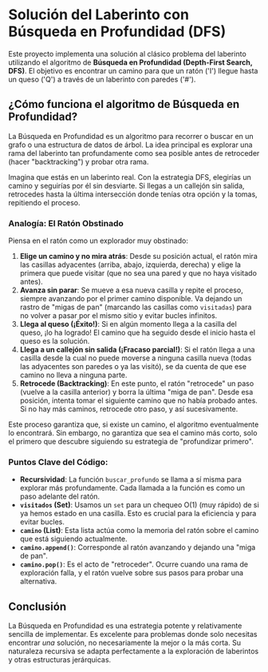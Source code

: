 # Solución del Laberinto con Búsqueda en Profundidad (DFS)

Este proyecto implementa una solución al clásico problema del laberinto utilizando el algoritmo de **Búsqueda en Profundidad (Depth-First Search, DFS)**. El objetivo es encontrar un camino para que un ratón ('I') llegue hasta un queso ('Q') a través de un laberinto con paredes ('#').

## ¿Cómo funciona el algoritmo de Búsqueda en Profundidad?

La Búsqueda en Profundidad es un algoritmo para recorrer o buscar en un grafo o una estructura de datos de árbol. La idea principal es explorar una rama del laberinto tan profundamente como sea posible antes de retroceder (hacer "backtracking") y probar otra rama.

Imagina que estás en un laberinto real. Con la estrategia DFS, elegirías un camino y seguirías por él sin desviarte. Si llegas a un callejón sin salida, retrocedes hasta la última intersección donde tenías otra opción y la tomas, repitiendo el proceso.

### Analogía: El Ratón Obstinado

Piensa en el ratón como un explorador muy obstinado:

1.  **Elige un camino y no mira atrás**: Desde su posición actual, el ratón mira las casillas adyacentes (arriba, abajo, izquierda, derecha) y elige la primera que puede visitar (que no sea una pared y que no haya visitado antes).
2.  **Avanza sin parar**: Se mueve a esa nueva casilla y repite el proceso, siempre avanzando por el primer camino disponible. Va dejando un rastro de "migas de pan" (marcando las casillas como `visitadas`) para no volver a pasar por el mismo sitio y evitar bucles infinitos.
3.  **Llega al queso (¡Éxito!)**: Si en algún momento llega a la casilla del queso, ¡lo ha logrado! El camino que ha seguido desde el inicio hasta el queso es la solución.
4.  **Llega a un callejón sin salida (¡Fracaso parcial!)**: Si el ratón llega a una casilla desde la cual no puede moverse a ninguna casilla nueva (todas las adyacentes son paredes o ya las visitó), se da cuenta de que ese camino no lleva a ninguna parte.
5.  **Retrocede (Backtracking)**: En este punto, el ratón "retrocede" un paso (vuelve a la casilla anterior) y borra la última "miga de pan". Desde esa posición, intenta tomar el siguiente camino que no había probado antes. Si no hay más caminos, retrocede otro paso, y así sucesivamente.

Este proceso garantiza que, si existe un camino, el algoritmo eventualmente lo encontrará. Sin embargo, no garantiza que sea el camino más corto, solo el primero que descubre siguiendo su estrategia de "profundizar primero".

### Puntos Clave del Código:

*   **Recursividad**: La función `buscar_profundo` se llama a sí misma para explorar más profundamente. Cada llamada a la función es como un paso adelante del ratón.
*   **`visitados` (Set)**: Usamos un `set` para un chequeo O(1) (muy rápido) de si ya hemos estado en una casilla. Esto es crucial para la eficiencia y para evitar bucles.
*   **`camino` (List)**: Esta lista actúa como la memoria del ratón sobre el camino que está siguiendo actualmente.
*   **`camino.append()`**: Corresponde al ratón avanzando y dejando una "miga de pan".
*   **`camino.pop()`**: Es el acto de "retroceder". Ocurre cuando una rama de exploración falla, y el ratón vuelve sobre sus pasos para probar una alternativa.

## Conclusión

La Búsqueda en Profundidad es una estrategia potente y relativamente sencilla de implementar. Es excelente para problemas donde solo necesitas encontrar *una* solución, no necesariamente la mejor o la más corta. Su naturaleza recursiva se adapta perfectamente a la exploración de laberintos y otras estructuras jerárquicas.
